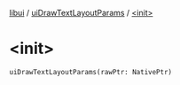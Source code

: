 [libui](../README.md) / [uiDrawTextLayoutParams](README.md) / [&lt;init&gt;](-init-.md)

# &lt;init&gt;

`uiDrawTextLayoutParams(rawPtr: NativePtr)`